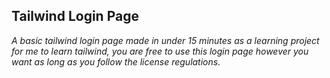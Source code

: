 ## Tailwind Login Page
*A basic tailwind login page made in under 15 minutes as a learning project for me to learn tailwind, you are free to use this login page however you want as long as you follow the license regulations.*
